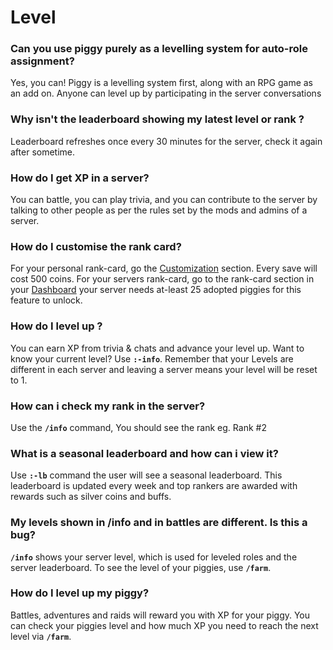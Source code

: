 # Level

### Can you use piggy purely as a levelling system for auto-role assignment?
Yes, you can! Piggy is a levelling system first, along with an RPG game as an add on. Anyone can level up by participating in the server conversations

### Why isn't the leaderboard showing my latest level or rank ?
Leaderboard refreshes once every 30 minutes for the server, check it again after sometime.

### How do I get XP in a server?
You can battle, you can play trivia, and you can contribute to the server by talking to other people as per the rules set by the mods and admins of a server.

### How do I customise the rank card?
For your personal rank-card, go the [Customization](https://piggy.gg/my-piggy/customization) section.
Every save will cost 500 coins.
For your servers rank-card, go to the rank-card section in your [Dashboard](https://piggy.gg/dashboard/) your server needs at-least 25 adopted piggies for this feature to unlock.

### How do I level up ?
You can earn XP from trivia & chats and advance your level up.
Want to know your current level? Use __`:-info`__.
Remember that your Levels are different in each server and leaving a server means your level will be reset to 1.

### How can i check my rank in the server?
Use the __`/info`__ command, You should see the rank eg. Rank #2

### What is a seasonal leaderboard and how can i view it?
Use __`:-lb`__ command the user will see a seasonal leaderboard. This leaderboard is updated every week and top rankers are awarded with rewards such as silver coins and buffs.

### My levels shown in /info and in battles are different. Is this a bug?
__`/info`__ shows your server level, which is used for leveled roles and the server leaderboard. To see the level of your piggies, use __`/farm`__.

### How do I level up my piggy?
Battles, adventures and raids will reward you with XP for your piggy. You can check your piggies level and how much XP you need to reach the next level via __`/farm`__.